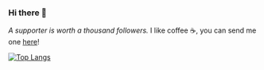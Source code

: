### Hi there 👋
_A supporter is worth a thousand followers._ I like coffee ☕, you can send me one [here](https://www.buymeacoffee.com/antoniafrey)!  <br/>


[![Top Langs](https://github-readme-stats.vercel.app/api/top-langs/?username=thisisfrey&layout=compact)](https://github.com/anuraghazra/github-readme-stats)



<!--
**thisisfrey/thisisfrey** is a ✨ _special_ ✨ repository because its `README.md` (this file) appears on your GitHub profile.

Here are some ideas to get you started:

- 🔭 I’m currently working on ...
- 🌱 I’m currently learning ...
- 👯 I’m looking to collaborate on ...
- 🤔 I’m looking for help with ...
- 💬 Ask me about ...
- 📫 How to reach me: ...
- 😄 Pronouns: ...
- ⚡ Fun fact: ...
-->
